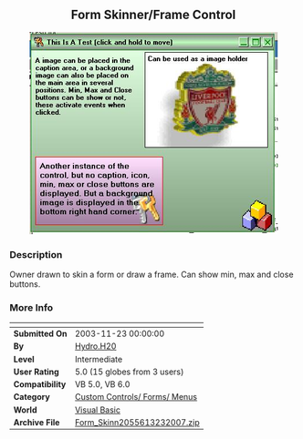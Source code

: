﻿<div align="center">

## Form Skinner/Frame Control

<img src="PIC2007323125509634.jpg">
</div>

### Description

Owner drawn to skin a form or draw a frame. Can show min, max and close buttons.
 
### More Info
 


<span>             |<span>
---                |---
**Submitted On**   |2003-11-23 00:00:00
**By**             |[Hydro\.H20](https://github.com/Planet-Source-Code/PSCIndex/blob/master/ByAuthor/hydro-h20.md)
**Level**          |Intermediate
**User Rating**    |5.0 (15 globes from 3 users)
**Compatibility**  |VB 5\.0, VB 6\.0
**Category**       |[Custom Controls/ Forms/  Menus](https://github.com/Planet-Source-Code/PSCIndex/blob/master/ByCategory/custom-controls-forms-menus__1-4.md)
**World**          |[Visual Basic](https://github.com/Planet-Source-Code/PSCIndex/blob/master/ByWorld/visual-basic.md)
**Archive File**   |[Form\_Skinn2055613232007\.zip](https://github.com/Planet-Source-Code/hydro-h20-form-skinner-frame-control__1-68202/archive/master.zip)








